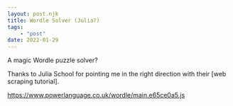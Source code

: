 ```yaml
---
layout: post.njk
title: Wordle Solver (Julia?)
tags:
    - "post"
date: 2022-01-29
---
```

A magic Wordle puzzle solver?

Thanks to Julia School for pointing me in the right direction with their [web scraping tutorial].

https://www.powerlanguage.co.uk/wordle/main.e65ce0a5.js